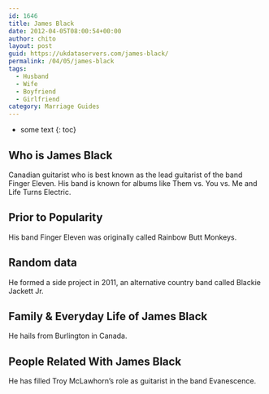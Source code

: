 ```yaml
---
id: 1646
title: James Black
date: 2012-04-05T08:00:54+00:00
author: chito
layout: post
guid: https://ukdataservers.com/james-black/
permalink: /04/05/james-black
tags:
  - Husband
  - Wife
  - Boyfriend
  - Girlfriend
category: Marriage Guides
---
```


* some text
{: toc}


## Who is  James Black
                  
                  
                  
Canadian guitarist who is best known as the lead guitarist of the band Finger Eleven. His band is known for albums like Them vs. You vs. Me and Life Turns Electric.
                  
                
                
                
## Prior to Popularity 
                  
                  
                  
His band Finger Eleven was originally called Rainbow Butt Monkeys.
                  
                
                
                
## Random data 
                  
                  
                  
He formed a side project in 2011, an alternative country band called Blackie Jackett Jr.
                  
                
                
                
## Family & Everyday Life of James Black
                  
                  
                  
He hails from Burlington in Canada.
                  
                
                
                
## People Related With  James Black
                  
                  
                  
He has filled Troy McLawhorn&#8217;s role as guitarist in the band Evanescence.
                  
                
              
            
          
          
          
    
    
  
